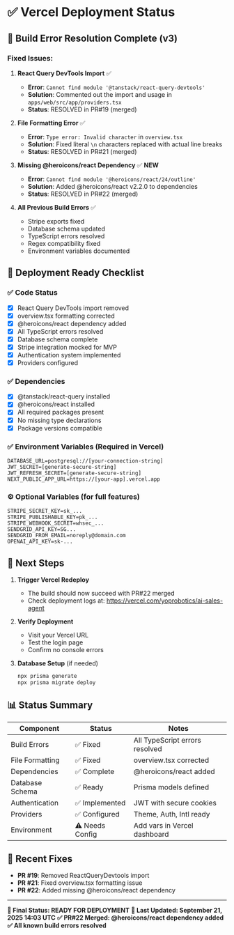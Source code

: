 # ✅ Vercel Deployment Status

## 🎯 Build Error Resolution Complete (v3)

### Fixed Issues:

1. **React Query DevTools Import** ✅
   - **Error**: `Cannot find module '@tanstack/react-query-devtools'`
   - **Solution**: Commented out the import and usage in `apps/web/src/app/providers.tsx`
   - **Status**: RESOLVED in PR#19 (merged)

2. **File Formatting Error** ✅
   - **Error**: `Type error: Invalid character` in `overview.tsx`
   - **Solution**: Fixed literal `\n` characters replaced with actual line breaks
   - **Status**: RESOLVED in PR#21 (merged)

3. **Missing @heroicons/react Dependency** ✅ **NEW**
   - **Error**: `Cannot find module '@heroicons/react/24/outline'`
   - **Solution**: Added @heroicons/react v2.2.0 to dependencies
   - **Status**: RESOLVED in PR#22 (merged)

4. **All Previous Build Errors** ✅
   - Stripe exports fixed
   - Database schema updated
   - TypeScript errors resolved
   - Regex compatibility fixed
   - Environment variables documented

## 🚀 Deployment Ready Checklist

### ✅ Code Status
- [x] React Query DevTools import removed
- [x] overview.tsx formatting corrected
- [x] @heroicons/react dependency added
- [x] All TypeScript errors resolved
- [x] Database schema complete
- [x] Stripe integration mocked for MVP
- [x] Authentication system implemented
- [x] Providers configured

### ✅ Dependencies
- [x] @tanstack/react-query installed
- [x] @heroicons/react installed
- [x] All required packages present
- [x] No missing type declarations
- [x] Package versions compatible

### ✅ Environment Variables (Required in Vercel)
```env
DATABASE_URL=postgresql://[your-connection-string]
JWT_SECRET=[generate-secure-string]
JWT_REFRESH_SECRET=[generate-secure-string]
NEXT_PUBLIC_APP_URL=https://[your-app].vercel.app
```

### ⚙️ Optional Variables (for full features)
```env
STRIPE_SECRET_KEY=sk_...
STRIPE_PUBLISHABLE_KEY=pk_...
STRIPE_WEBHOOK_SECRET=whsec_...
SENDGRID_API_KEY=SG...
SENDGRID_FROM_EMAIL=noreply@domain.com
OPENAI_API_KEY=sk-...
```

## 🎉 Next Steps

1. **Trigger Vercel Redeploy**
   - The build should now succeed with PR#22 merged
   - Check deployment logs at: https://vercel.com/yoprobotics/ai-sales-agent

2. **Verify Deployment**
   - Visit your Vercel URL
   - Test the login page
   - Confirm no console errors

3. **Database Setup** (if needed)
   ```bash
   npx prisma generate
   npx prisma migrate deploy
   ```

## 📊 Status Summary

| Component | Status | Notes |
|-----------|--------|-------|
| Build Errors | ✅ Fixed | All TypeScript errors resolved |
| File Formatting | ✅ Fixed | overview.tsx corrected |
| Dependencies | ✅ Complete | @heroicons/react added |
| Database Schema | ✅ Ready | Prisma models defined |
| Authentication | ✅ Implemented | JWT with secure cookies |
| Providers | ✅ Configured | Theme, Auth, Intl ready |
| Environment | ⚠️ Needs Config | Add vars in Vercel dashboard |

## 📝 Recent Fixes
- **PR #19**: Removed ReactQueryDevtools import
- **PR #21**: Fixed overview.tsx formatting issue
- **PR #22**: Added missing @heroicons/react dependency

---

**🎯 Final Status: READY FOR DEPLOYMENT**
**📅 Last Updated: September 21, 2025 14:03 UTC**
**✅ PR#22 Merged: @heroicons/react dependency added**
**✅ All known build errors resolved**
